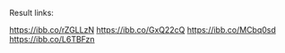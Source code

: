 Result links:

https://ibb.co/rZGLLzN
https://ibb.co/GxQ22cQ
https://ibb.co/MCbq0sd
https://ibb.co/L6TBFzn
